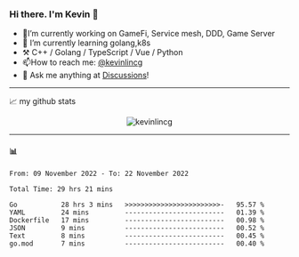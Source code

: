 ### Hi there. I'm Kevin 👋

- 🔭I’m currently working on GameFi, Service mesh, DDD, Game Server
- 🌱 I’m currently learning golang,k8s
-   :hammer_and_pick: C++ / Golang / TypeScript / Vue / Python
- 📫How to reach me: [@kevinlincg](https://twitter.com/kevinlincg) 
-   :thought_balloon: Ask me anything at [Discussions](https://github.com/kevinlincg/kevinlincg/discussions/new)!

---

📈 my github stats

<p align="center"> <img src="https://github-readme-stats-ouuan.vercel.app/api?username=kevinlincg&theme=dark&show_icons=true&count_private=true" alt="kevinlincg" />

---

#### :bar_chart: 

<!--START_SECTION:waka-->

```text
From: 09 November 2022 - To: 22 November 2022

Total Time: 29 hrs 21 mins

Go           28 hrs 3 mins   >>>>>>>>>>>>>>>>>>>>>>>>-   95.57 %
YAML         24 mins         -------------------------   01.39 %
Dockerfile   17 mins         -------------------------   00.98 %
JSON         9 mins          -------------------------   00.52 %
Text         8 mins          -------------------------   00.45 %
go.mod       7 mins          -------------------------   00.40 %
```

<!--END_SECTION:waka-->

